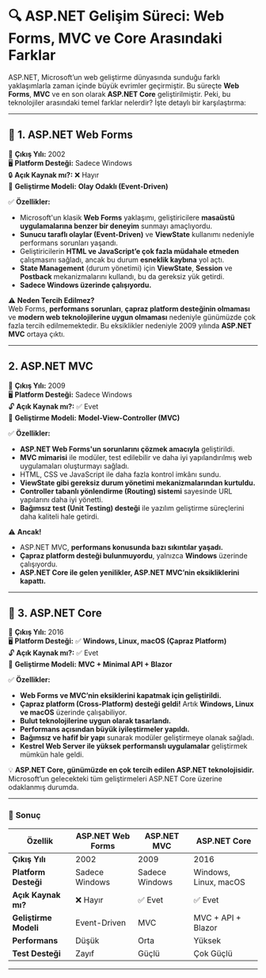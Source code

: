# 🔍 **ASP.NET Gelişim Süreci: Web Forms, MVC ve Core Arasındaki Farklar**

ASP.NET, Microsoft’un web geliştirme dünyasında sunduğu farklı yaklaşımlarla zaman içinde büyük evrimler geçirmiştir. Bu süreçte **Web Forms**, **MVC** ve en son olarak **ASP.NET Core** geliştirilmiştir. Peki, bu teknolojiler arasındaki temel farklar nelerdir? İşte detaylı bir karşılaştırma:

---

## 🐌 **1. ASP.NET Web Forms**

📅 **Çıkış Yılı:** 2002  
🖥 **Platform Desteği:** Sadece Windows  
🔒 **Açık Kaynak mı?:** ❌ Hayır  
🔄 **Geliştirme Modeli:** **Olay Odaklı (Event-Driven)**

✅ **Özellikler:**
- Microsoft'un klasik **Web Forms** yaklaşımı, geliştiricilere **masaüstü uygulamalarına benzer bir deneyim** sunmayı amaçlıyordu.
- **Sunucu taraflı olaylar (Event-Driven)** ve **ViewState** kullanımı nedeniyle performans sorunları yaşandı.
- Geliştiricilerin **HTML ve JavaScript’e çok fazla müdahale etmeden** çalışmasını sağladı, ancak bu durum **esneklik kaybına** yol açtı.
- **State Management** (durum yönetimi) için **ViewState**, **Session** ve **Postback** mekanizmalarını kullandı, bu da gereksiz yük getirdi.
- **Sadece Windows üzerinde çalışıyordu.**

⚠ **Neden Tercih Edilmez?**  
Web Forms, **performans sorunları**, **çapraz platform desteğinin olmaması** ve **modern web teknolojilerine uygun olmaması** nedeniyle günümüzde çok fazla tercih edilmemektedir. Bu eksiklikler nedeniyle 2009 yılında **ASP.NET MVC** ortaya çıktı.

---

## **2. ASP.NET MVC**

📅 **Çıkış Yılı:** 2009  
🖥 **Platform Desteği:** Sadece Windows  
🔓 **Açık Kaynak mı?:** ✅ Evet  
📂 **Geliştirme Modeli:** **Model-View-Controller (MVC)**

✅ **Özellikler:**
- **ASP.NET Web Forms'un sorunlarını çözmek amacıyla** geliştirildi.
- **MVC mimarisi** ile modüler, test edilebilir ve daha iyi yapılandırılmış web uygulamaları oluşturmayı sağladı.
- HTML, CSS ve JavaScript ile daha fazla kontrol imkânı sundu.
- **ViewState gibi gereksiz durum yönetimi mekanizmalarından kurtuldu.**
- **Controller tabanlı yönlendirme (Routing) sistemi** sayesinde URL yapılarını daha iyi yönetti.
- **Bağımsız test (Unit Testing) desteği** ile yazılım geliştirme süreçlerini daha kaliteli hale getirdi.

⚠ **Ancak!**
- ASP.NET MVC, **performans konusunda bazı sıkıntılar yaşadı.**
- **Çapraz platform desteği bulunmuyordu**, yalnızca **Windows** üzerinde çalışıyordu.
- **ASP.NET Core ile gelen yenilikler, ASP.NET MVC’nin eksikliklerini kapattı.**

---

## 🚀 **3. ASP.NET Core**

📅 **Çıkış Yılı:** 2016  
🖥 **Platform Desteği:** ✅ **Windows, Linux, macOS (Çapraz Platform)**  
🔓 **Açık Kaynak mı?:** ✅ Evet  
📂 **Geliştirme Modeli:** **MVC + Minimal API + Blazor**

✅ **Özellikler:**
- **Web Forms ve MVC’nin eksiklerini kapatmak için geliştirildi.**
- **Çapraz platform (Cross-Platform) desteği geldi!** Artık **Windows, Linux ve macOS** üzerinde çalışabiliyor.
- **Bulut teknolojilerine uygun olarak tasarlandı.**
- **Performans açısından büyük iyileştirmeler yapıldı.**
- **Bağımsız ve hafif bir yapı** sunarak modüler geliştirmeye olanak sağladı.
- **Kestrel Web Server ile yüksek performanslı uygulamalar** geliştirmek mümkün hale geldi.

💡 **ASP.NET Core, günümüzde en çok tercih edilen ASP.NET teknolojisidir.** Microsoft’un gelecekteki tüm geliştirmeleri ASP.NET Core üzerine odaklanmış durumda.

---

### 🎯 **Sonuç**

| Özellik               | ASP.NET Web Forms | ASP.NET MVC    | ASP.NET Core          |
|-----------------------|-------------------|----------------|-----------------------|
| **Çıkış Yılı**        | 2002              | 2009           | 2016                  |
| **Platform Desteği**  | Sadece Windows    | Sadece Windows | Windows, Linux, macOS |
| **Açık Kaynak mı?**   | ❌ Hayır           | ✅ Evet         | ✅ Evet                |
| **Geliştirme Modeli** | Event-Driven      | MVC            | MVC + API + Blazor    |
| **Performans**        | Düşük             | Orta           | Yüksek                |
| **Test Desteği**      | Zayıf             | Güçlü          | Çok Güçlü             |


---
